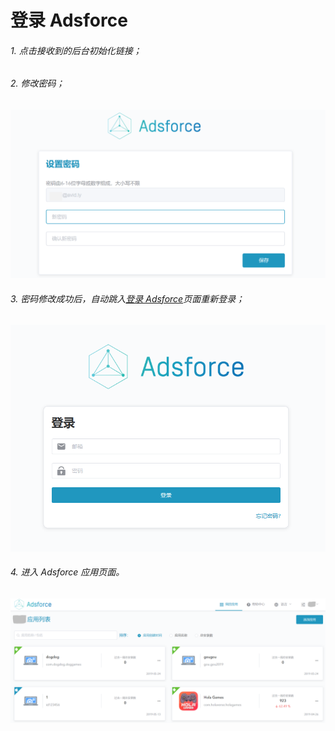 
# 登录 Adsforce

###### 1. 点击接收到的后台初始化链接；

###### 2. 修改密码；

![change-password](change-password.png)
    
###### 3. 密码修改成功后，自动跳入[登录 Adsforce](https://demo-portal.adsforce.io/login)页面重新登录；

![log-in](log-in.png)

###### 4. 进入 Adsforce 应用页面。
![app](app.png)